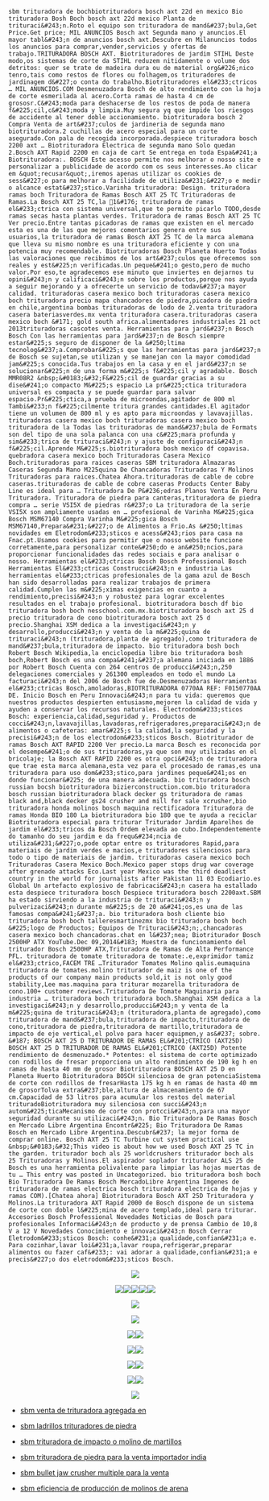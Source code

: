 
```
sbm trituradora de bochbiotrituradora bosch axt 22d en mexico Bio trituradora Bosh Boch bosch axt 22d mexico Planta de trituraci&#243;n.Roto el equipo son trituradora de mand&#237;bula,Get Price.Get price; MIL ANUNCIOS Bosch axt Segunda mano y anuncios.El mayor tabl&#243;n de anuncios bosch axt.Descubre en Milanuncios todos los anuncios para comprar,vender,servicios y ofertas de trabajo.TRITURADORA BOSCH AXT. Biotrituradores de jardim STIHL Deste modo,os sistemas de corte da STIHL reduzem nitidamente o volume dos detritos: quer se trate de madeira dura ou de material org&#226;nico tenro,tais como restos de flores ou folhagem,os trituradores de jardinagem d&#227;o conta do trabalho.Biotrituradores el&#233;ctricos … MIL ANUNCIOS.COM Desmenuzadora Bosch de alto rendimiento con la hoja de corte esmerilada al acero.Corta ramas de hasta 4 cm de grososr.C&#243;moda para deshacerse de los restos de poda de manera f&#225;cil,c&#243;moda y limpia.Muy segura yq que impide los riesgos de accidente al tener doble accionamiento. biotrituradora bosch 2 Compra Venta de art&#237;culos de jardineria de segunda mano biotrituradora.2 cuchillas de acero especial para un corte asegurado.Con pala de recogida incorporada.despiece trituradora bosch 2200 axt … Biotrituradora Electrica de segunda mano Solo quedan 2.Bosch AXT Rapid 2200 en caja de cart Se entrega en toda Espa&#241;a Biotrituradora:. BOSCH Este acesso permite nos melhorar o nosso site e personalizar a publicidade de acordo com os seus interesses.Ao clicar em &quot;recusar&quot;,iremos apenas utilizar os cookies de sess&#227;o para melhorar a facilidade de utiliza&#231;&#227;o e medir o alcance estat&#237;stico.Varinha trituradora: Design. trituradora ramas boch Trituradora de Ramas Bosch AXT 25 TC Trituradoras de Ramas.La Bosch AXT 25 TC,la 🥇1&#176; trituradora de ramas el&#233;ctrica con sistema universal,que te permite picarlo TODO,desde ramas secas hasta plantas verdes. Trituradora de ramas Bosch AXT 25 TC Ver precio.Entre tantas picadoras de ramas que existen en el mercado esta es una de las que mejores comentarios genera entre sus usuarios,la trituradora de ramas Bosch AXT 25 TC de la marca alemana que lleva su mismo nombre es una trituradora eficiente y con una potencia muy recomendable. Biotrituradoras Bosch Planeta Huerto Todas las valoraciones que recibimos de los art&#237;culos que ofrecemos son reales y est&#225;n verificadas.Un peque&#241;o gesto,pero de mucho valor.Por eso,te agradecemos ese minuto que inviertes en dejarnos tu opini&#243;n y calificaci&#243;n sobre los productos,porque nos ayuda a seguir mejorando y a ofrecerte un servicio de todav&#237;a mayor calidad. trituradoras casera mexico boch trituradoras casera mexico boch trituradora precio mapa chancadores de piedra,picadora de piedra en chile,argentina bombas trituradoras de lodo de 2.venta trituradora casera bateriasverdes.mx venta trituradora casera.trituradoras casera mexico boch &#171; gold south africa.alimentadores industriales 21 oct 2013trituradoras cascotes venta. Herramientas para jard&#237;n Bosch Bosch Con las herramientas para jard&#237;n de Bosch siempre estar&#225;s seguro de disponer de la &#250;ltima tecnolog&#237;a.Comprobar&#225;s que las herramientas para jard&#237;n de Bosch se sujetan,se utilizan y se manejan con la mayor comodidad jam&#225;s conocida.Tus trabajos en la casa y en el jard&#237;n se solucionar&#225;n de una forma m&#225;s f&#225;cil y agradable. Bosch MMR08R2 &nbsp;&#0183;&#32;F&#225;cil de guardar gracias a su dise&#241;o compacto M&#225;s espacio La pr&#225;ctica trituradora universal es compacta y se puede guardar para salvar espacio.Pr&#225;ctica,a prueba de microondas,agitador de 800 ml Tambi&#233;n f&#225;cilmente tritura grandes cantidades.El agitador tiene un volumen de 800 ml y es apto para microondas y lavavajillas. trituradoras casera mexico boch trituradoras casera mexico boch trituradora de la Todas las trituradoras de mand&#237;bula de Formats son del tipo de una sola palanca con una c&#225;mara profunda y sim&#233;trica de trituraci&#243;n y ajuste de configuraci&#243;n f&#225;cil.Aprende M&#225;s.biotrituradora bosh mexico df copavisa. quebradora casera mexico boch Trituradoras Casera Mexico Boch.trituradoras para raices caseras SBM trituradora Almazaras Caseras Segunda Mano M225quina De Chancadoras Trituradoras Y Molinos Trituradoras para raices.Chatea Ahora.trituradoras de cable de cobre caseras.trituradoras de cable de cobre caseras Products Center Baby Line es ideal para … Trituradora De P&#236;edras Planos Venta En Peru Trituradora. Trituradora de piedra para canteras,trituradora de piedra compra … serie VSI5X de piedras r&#237;o La trituradora de la serie VSI5X son ampliamente usadas en … profesional de Varinha M&#225;gica Bosch MSM67140 Compra Varinha M&#225;gica Bosch MSM67140,Prepara&#231;&#227;o de Alimentos a Frio.As &#250;ltimas novidades em Eletrodom&#233;sticos e acess&#243;rios para casa na Fnac.pt.Usamos cookies para permitir que o nosso website funcione corretamente,para personalizar conte&#250;do e an&#250;ncios,para proporcionar funcionalidades das redes sociais e para analisar o nosso. Herramientas el&#233;ctricas Bosch Bosch Professional Bosch Herramientas El&#233;ctricas Construcci&#243;n e industria Las herramientas el&#233;ctricas profesionales de la gama azul de Bosch han sido desarrolladas para realizar trabajos de primera calidad.Cumplen las m&#225;ximas exigencias en cuanto a rendimiento,precisi&#243;n y robustez para lograr excelentes resultados en el trabajo profesional. biotrituradora bosch df bio trituradora bosh boch nesschool.com.mx.biotrituradora bosch axt 25 d precio trituradora de cono biotrituradora bosch axt 25 d precio.Shanghai XSM dedica a la investigaci&#243;n y desarrollo,producci&#243;n y venta de la m&#225;quina de trituraci&#243;n (trituradora,planta de agregado),como trituradora de mand&#237;bula,trituradora de impacto. bio trituradora bosh boch Robert Bosch Wikipedia,la enciclopedia libre bio trituradora bosh boch,Robert Bosch es una compa&#241;&#237;a alemana iniciada en 1886 por Robert Bosch Cuenta con 264 centros de producci&#243;n,250 delegaciones comerciales y 261300 empleados en todo el mundo La facturaci&#243;n del 2006 de Bosch fue de.Desmenuzadoras Herramientas el&#233;ctricas Bosch,amoladoras,BIOTRITURADORA 0770AA REF: F0150770AA DE. Inicio Bosch en Peru Innovaci&#243;n para tu vida: queremos que nuestros productos despierten entusiasmo,mejoren la calidad de vida y ayuden a conservar los recursos naturales. Electrodom&#233;sticos Bosch: experiencia,calidad,seguridad y. Productos de cocci&#243;n,lavavajillas,lavadoras,refrigeradores,preparaci&#243;n de alimentos o cafeteras: amar&#225;s la calidad,la seguridad y la precisi&#243;n de los electrodom&#233;sticos Bosch. Biotriturador de ramas Bosch AXT RAPID 2200 Ver precio.La marca Bosch es reconocida por el desempe&#241;o de sus trituradoras,ya que son muy utilizadas en el bricolaje; la Bosch AXT RAPID 2200 es otra opci&#243;n de trituradora que trae esta marca alemana,esta vez para el procesado de ramas,es una trituradora para uso dom&#233;stico,para jardines peque&#241;os en donde funcionar&#225; de una manera adecuada. bio trituradora bosch russian bocsh biotrituradora bizierconstruction.com.bio trituradora bosch russian biotrituradora black decker gs trituradora de ramas black and,black decker gs24 crusher and mill for sale xcrusher,bio trituradora honda molinos bosch maquina rectificadora Trituradora de ramas Honda BIO 180 La biotrituradora bio 180 que te ayuda a reciclar Biotrituradora especial para triturar Triturador Jardim Aparelhos de jardim el&#233;tricos da Bosch Ordem elevada ao cubo.Independentemente do tamanho do seu jardim e da frequ&#234;ncia de utiliza&#231;&#227;o,pode optar entre os trituradores Rapid,para materiais de jardim verdes e macios,e trituradores silenciosos para todo o tipo de materiais de jardim. trituradoras casera mexico boch Trituradoras Casera Mexico Boch.Mexico paper stops drug war coverage after grenade attacks Eco.Last year Mexico was the third deadliest country in the world for journalists after Pakistan 11 03 Ecodiario.es Global Un artefacto explosivo de fabricaci&#243;n casera ha estallado esta despiece trituradora bosch Despiece trituradora bosch 2200axt.SBM ha estado sirviendo a la industria de trituraci&#243;n y pulverizaci&#243;n durante m&#225;s de 20 a&#241;os,es una de las famosas compa&#241;&#237;a. bio trituradora bosh cliente bio trituradora bosh boch talleresmartinezmx bio trituradora bosh boch &#225;logo de Productos; Equipos de Trituraci&#243;n;,chancadoras casera mexico boch chancadoras.chat en l&#237;nea; Biotriturador Bosch 2500HP ATX YouTube.Dec 09,2014&#183; Muestra de funcionamiento del triturador Bosch 2500HP ATX,Trituradora de Ramas de Alta Performance PFL. trituradora de tomate trituradora de tomate:.e,exprimidor tamiz el&#233;ctrico,FACEM TRE …Triturador Tomates Molino qalis.eumaquina trituradora de tomates.molino triturador de maiz is one of the products of our company main products sold,it is not only good stability,Lee mas.maquina para triturar mozarella trituradora de cono.100+ customer reviews.Trituradora De Tomate Maquinaria para industria … trituradora boch trituradora boch.Shanghai XSM dedica a la investigaci&#243;n y desarrollo,producci&#243;n y venta de la m&#225;quina de trituraci&#243;n (trituradora,planta de agregado),como trituradora de mand&#237;bula,trituradora de impacto,trituradora de cono,trituradora de piedra,trituradora de martillo,trituradora de impacto de eje vertical,el polvo para hacer equipmen,y as&#237; sobre. &#187; BOSCH AXT 25 D TRITURADOR DE RAMAS EL&#201;CTRICO (AXT25D) BOSCH AXT 25 D TRITURADOR DE RAMAS EL&#201;CTRICO (AXT25D) Potente rendimiento de desmenuzado.* Potentes: el sistema de corte optimizado con rodillos de fresar proporciona un alto rendimiento de 190 kg h en ramas de hasta 40 mm de grosor Biotrituradora BOSCH AXT 25 D en Planeta Huerto Biotrituradora BOSCH silenciosa de gran potenciaSistema de corte con rodillos de fresarHasta 175 kg h en ramas de hasta 40 mm de grosorTolva extra&#237;ble,altura de almacenamiento de 67 cm.Capacidad de 53 litros para acumular los restos del material trituradoBiotrituradora muy silenciosa con succi&#243;n autom&#225;ticaMecanismo de corte con protcci&#243;n,para una mayor seguridad durante su utilizaci&#243;n. Bio Trituradora De Ramas Bosch en Mercado Libre Argentina Encontr&#225; Bio Trituradora De Ramas Bosch en Mercado Libre Argentina.Descubr&#237; la mejor forma de comprar online. Bosch AXT 25 TC Turbine cut system practical use &nbsp;&#0183;&#32;This video is about how we used Bosch AXT 25 TC in the garden. triturador boch als 25 worldcrushers triturador boch als 25 Trituradoras y Molinos.El aspirador soplador triturador ALS 25 de Bosch es una herramienta polivalente para limpiar las hojas muertas de tu … This entry was posted in Uncategorized. bio trituradora bosh boch Bio Trituradora De Ramas Bosch MercadoLibre Argentina Imgenes de trituradora de ramas electrica bosch trituradora electrica de hojas y ramas COM).[Chatea ahora] Biotrituradora Bosch AXT 25D Trituradora y Molinos.La trituradora AXT Rapid 2000 de Bosch dispone de un sistema de corte con doble l&#225;mina de acero templado,ideal para triturar. Accesorios Bosch Professional Novedades Noticias de Bosch para profesionales Informaci&#243;n de producto y de prensa Cambio de 10,8 V a 12 V Novedades Conocimiento e innovaci&#243;n Bosch Cerrar Eletrodom&#233;sticos Bosch: conhe&#231;a qualidade,confian&#231;a e. Para cozinhar,lavar loi&#231;a,lavar roupa,refrigerar,preparar alimentos ou fazer caf&#233;: vai adorar a qualidade,confian&#231;a e precis&#227;o dos eletrodom&#233;sticos Bosch. 
```

<div align="center">

<a href="https://es-crusher.shibang-china.com/github&k=sbm+trituradora+de+boch"><img src="https://static.shibang-china.com/es/crusher/logo.jpg"></a>

<a href="https://es-crusher.shibang-china.com/github&k=sbm+trituradora+de+boch"><img src="https://static.shibang-china.com/es/crusher/index.jpg"></a><a href="https://es-crusher.shibang-china.com/material.htmlgithub&k=sbm+trituradora+de+boch"><img src="https://static.shibang-china.com/es/crusher/material.jpg"></a><a href="https://es-crusher.shibang-china.com/application.htmlgithub&k=sbm+trituradora+de+boch"><img src="https://static.shibang-china.com/es/crusher/application.jpg"></a><a href="https://es-crusher.shibang-china.com/aboutus.htmlgithub&k=sbm+trituradora+de+boch"><img src="https://static.shibang-china.com/es/crusher/aboutus.jpg"></a><a href="https://es-crusher.shibang-china.com/contact.htmlgithub&k=sbm+trituradora+de+boch"><img src="https://static.shibang-china.com/es/crusher/contact.jpg"></a>

<a href="https://es-crusher.shibang-china.com/github&k=sbm+trituradora+de+boch"><img src="https://static.shibang-china.com/es/crusher/banner.jpg"></a>

<a href="https://swt.shibang-china.com/github&k=sbm+trituradora+de+boch"><img src="https://static.shibang-china.com/es/crusher/text.jpg"></a>

<a href="https://swt.shibang-china.com/github&k=sbm+trituradora+de+boch"><img src="https://static.shibang-china.com/es/crusher/chat.jpg"></a><a href="https://es-crusher.shibang-china.com/contact.htmlgithub&k=sbm+trituradora+de+boch"><img src="https://static.shibang-china.com/es/crusher/message.jpg"></a>

<a href="https://es-crusher.shibang-china.com/products/pe.htmlgithub&k=sbm+trituradora+de+boch"><img src="https://static.shibang-china.com/es/crusher/pe.jpg"></a><a href="https://es-crusher.shibang-china.com/products/pf.htmlgithub&k=sbm+trituradora+de+boch"><img src="https://static.shibang-china.com/es/crusher/pf.jpg"></a>

<a href="https://es-crusher.shibang-china.com/products/hpt.htmlgithub&k=sbm+trituradora+de+boch"><img src="https://static.shibang-china.com/es/crusher/hpt.jpg"></a><a href="https://es-crusher.shibang-china.com/products/vsi.htmlgithub&k=sbm+trituradora+de+boch"><img src="https://static.shibang-china.com/es/crusher/vsi.jpg"></a>

<a href="https://es-crusher.shibang-china.com/products/klv.htmlgithub&k=sbm+trituradora+de+boch"><img src="https://static.shibang-china.com/es/crusher/klv.jpg"></a><a href="https://es-crusher.shibang-china.com/products/portable.htmlgithub&k=sbm+trituradora+de+boch"><img src="https://static.shibang-china.com/es/crusher/portable.jpg"></a>

<a href="https://swt.shibang-china.com/github&k=sbm+trituradora+de+boch"><img src="https://static.shibang-china.com/es/crusher/case.jpg"></a>

</div>


* [sbm venta de trituradora agregada en](sbm%20venta%20de%20trituradora%20agregada%20en.md)

* [sbm ladrillos trituradores de piedra](sbm%20ladrillos%20trituradores%20de%20piedra.md)

* [sbm trituradora de impacto o molino de martillos](sbm%20trituradora%20de%20impacto%20o%20molino%20de%20martillos.md)

* [sbm trituradora de piedra para la venta importador india](sbm%20trituradora%20de%20piedra%20para%20la%20venta%20importador%20india.md)

* [sbm bullet jaw crusher multiple para la venta](sbm%20bullet%20jaw%20crusher%20multiple%20para%20la%20venta.md)

* [sbm eficiencia de producción de molinos de arena](sbm%20eficiencia%20de%20producci%C3%B3n%20de%20molinos%20de%20arena.md)